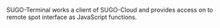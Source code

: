 
SUGO-Terminal works a client of SUGO-Cloud and provides access on to remote spot interface as JavaScript functions.
 